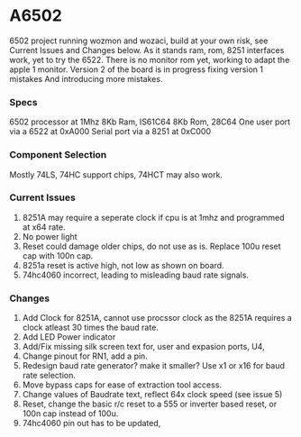 # A6502
 6502 project running wozmon and wozaci, build at your own risk, see Current Issues and Changes below.
 As it stands ram, rom, 8251 interfaces work, yet to try the 6522.
 There is no monitor rom yet, working to adapt the apple 1 monitor.
 Version 2 of the board is in progress fixing version 1 mistakes 
 And introducing more mistakes.

 ### Specs
 6502 processor at 1Mhz
 8Kb Ram, IS61C64
 8Kb Rom, 28C64
 One user port via a 6522 at 0xA000
 Serial port via a 8251 at 0xC000
 
 ### Component Selection
 Mostly 74LS, 74HC support chips, 74HCT may also work.
 
 ### Current Issues
 1. 8251A may require a seperate clock if cpu is at 1mhz and programmed at x64 rate.
 2. No power light
 3. Reset could damage older chips, do not use as is. Replace 100u reset cap with 100n cap.
 4. 8251a reset is active high, not low as shown on board.
 5. 74hc4060 incorrect, leading to misleading baud rate signals.

 ### Changes
 1. Add Clock for 8251A, cannot use procssor clock as the 8251A requires a clock atleast 30 times the baud rate.
 2. Add LED Power indicator
 3. Add/Fix missing silk screen text for, user and expasion ports, U4,
 4. Change pinout for RN1, add a pin.
 5. Redesign baud rate generator? make it smaller? Use x1 or x16 for baud rate selection.
 6. Move bypass caps for ease of extraction tool access.
 7. Change values of Baudrate text, reflect 64x clock speed (see issue 5)
 8. Reset, change the basic r/c reset to a 555 or inverter based reset, or 100n cap instead of 100u.
 9. 74hc4060 pin out has to be updated, 
